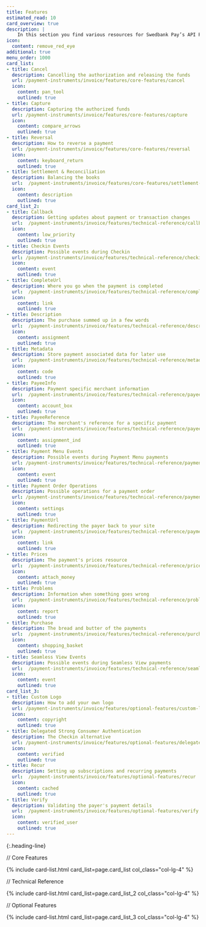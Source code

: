 ```yaml
---
title: Features
estimated_read: 10
card_overview: true
description: |
    In this section you find various resources for Swedbank Pay’s API Platform.
icon:
  content: remove_red_eye
additional: true
menu_order: 1000
card_list: 
- title: Cancel
  description: Cancelling the authorization and releasing the funds
  url: /payment-instruments/invoice/features/core-features/cancel
  icon:
    content: pan_tool
    outlined: true
- title: Capture
  description: Capturing the authorized funds
  url: /payment-instruments/invoice/features/core-features/capture
  icon:
    content: compare_arrows
    outlined: true
- title: Reversal
  description: How to reverse a payment
  url: /payment-instruments/invoice/features/core-features/reversal
  icon:
    content: keyboard_return
    outlined: true
- title: Settlement & Reconciliation
  description: Balancing the books
  url:  /payment-instruments/invoice/features/core-features/settlement-and-reconciliation
  icon:
    content: description
    outlined: true
card_list_2:
- title: Callback
  description: Getting updates about payment or transaction changes
  url:  /payment-instruments/invoice/features/technical-reference/callback
  icon:
    content: low_priority
    outlined: true
- title: Checkin Events
  description: Possible events during Checkin
  url: /payment-instruments/invoice/features/technical-reference/checkin-events
  icon:
    content: event
    outlined: true
- title: CompleteUrl
  description: Where you go when the payment is completed
  url:  /payment-instruments/invoice/features/technical-reference/completeurl
  icon:
    content: link
    outlined: true
- title: Description
  description: The purchase summed up in a few words
  url:  /payment-instruments/invoice/features/technical-reference/description
  icon:
    content: assignment
    outlined: true
- title: Metadata
  description: Store payment associated data for later use
  url:  /payment-instruments/invoice/features/technical-reference/metadata
  icon:
    content: code
    outlined: true
- title: PayeeInfo
  description: Payment specific merchant information
  url:  /payment-instruments/invoice/features/technical-reference/payeeinfo
  icon:
    content: account_box
    outlined: true
- title: PayeeReference
  description: The merchant's reference for a specific payment
  url:  /payment-instruments/invoice/features/technical-reference/payee-reference
  icon:
    content: assignment_ind
    outlined: true
- title: Payment Menu Events
  description: Possible events during Payment Menu payments
  url: /payment-instruments/invoice/features/technical-reference/payment-menu-events
  icon:
    content: event
    outlined: true
- title: Payment Order Operations
  description: Possible operations for a payment order
  url: /payment-instruments/invoice/features/technical-reference/payment-order-operations
  icon:
    content: settings
    outlined: true
- title: PaymentUrl
  description: Redirecting the payer back to your site
  url:  /payment-instruments/invoice/features/technical-reference/payment-url
  icon:
    content: link
    outlined: true
- title: Prices
  description: The payment's prices resource
  url:  /payment-instruments/invoice/features/technical-reference/prices
  icon:
    content: attach_money
    outlined: true
- title: Problems
  description: Information when something goes wrong
  url:  /payment-instruments/invoice/features/technical-reference/problems
  icon:
    content: report
    outlined: true
- title: Purchase
  description: The bread and butter of the payments
  url:  /payment-instruments/invoice/features/technical-reference/purchase
  icon:
    content: shopping_basket
    outlined: true
- title: Seamless View Events
  description: Possible events during Seamless View payments
  url:  /payment-instruments/invoice/features/technical-reference/seamless-view-events
  icon:
    content: event
    outlined: true
card_list_3: 
- title: Custom Logo
  description: How to add your own logo
  url: /payment-instruments/invoice/features/optional-features/custom-logo
  icon:
    content: copyright
    outlined: true
- title: Delegated Strong Consumer Authentication
  description: The Checkin alternative
  url: /payment-instruments/invoice/features/optional-features/delegated-strong-consumer-authentication 
  icon:
    content: verified
    outlined: true
- title: Recur
  description: Setting up subscriptions and recurring payments
  url:  /payment-instruments/invoice/features/optional-features/recur
  icon:
    content: cached
    outlined: true
- title: Verify
  description: Validating the payer's payment details
  url:  /payment-instruments/invoice/features/optional-features/verify
  icon:
    content: verified_user
    outlined: true
---
```


{:.heading-line}

// Core Features

{% include card-list.html card_list=page.card_list
    col_class="col-lg-4" %}

// Technical Reference

{% include card-list.html card_list=page.card_list_2
    col_class="col-lg-4" %}

// Optional Features

{% include card-list.html card_list=page.card_list_3
    col_class="col-lg-4" %}
